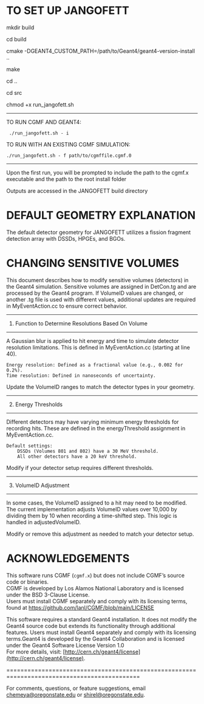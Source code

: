 
TO SET UP JANGOFETT
============================================================================================

mkdir build

cd build

cmake -DGEANT4_CUSTOM_PATH=/path/to/Geant4/geant4-version-install ..

make

cd ..

cd src

chmod +x run_jangofett.sh

--------------------------------------------------------------------------------------------
TO RUN CGMF AND GEANT4:

     ./run_jangofett.sh - i 

TO RUN WITH AN EXISTING CGMF SIMULATION:


    ./run_jangofett.sh - f path/to/cgmffile.cgmf.0

--------------------------------------------------------------------------------------------------

Upon the first run, you will be prompted to include the path to the cgmf.x executable and the path to the root install folder


Outputs are accessed in the JANGOFETT build directory


DEFAULT GEOMETRY EXPLANATION
============================================================================================

The default detector geometry for JANGOFETT utilizes a fission fragment detection array with DSSDs, HPGEs, and BGOs.  



CHANGING SENSITIVE VOLUMES
============================================================================================
This document describes how to modify sensitive volumes (detectors) in the Geant4 simulation. Sensitive volumes are assigned in DetCon.tg and are processed by the Geant4 program. If VolumeID values are changed, or another .tg file is used with different values, additional updates are required in MyEventAction.cc to ensure correct behavior.

--------------------------------------------------------------------------------------------
1. Function to Determine Resolutions Based On Volume
--------------------------------------------------------------------------------------------
A Gaussian blur is applied to hit energy and time to simulate detector resolution limitations. This is defined in MyEventAction.cc (starting at line 40).

    Energy resolution: Defined as a fractional value (e.g., 0.002 for 0.2%).
    Time resolution: Defined in nanoseconds of uncertainty.

Update the VolumeID ranges to match the detector types in your geometry.

--------------------------------------------------------------------------------------------
2. Energy Thresholds
--------------------------------------------------------------------------------------------
Different detectors may have varying minimum energy thresholds for recording hits. These are defined in the energyThreshold assignment in MyEventAction.cc. 

    Default settings:
        DSSDs (Volumes 801 and 802) have a 30 MeV threshold.
        All other detectors have a 20 keV threshold.

Modify if your detector setup requires different thresholds.


--------------------------------------------------------------------------------------------
3. VolumeID Adjustment 
--------------------------------------------------------------------------------------------
In some cases, the VolumeID assigned to a hit may need to be modified. The current implementation adjusts VolumeID values over 10,000 by dividing them by 10 when recording a time-shifted step. This logic is handled in adjustedVolumeID.

Modify or remove this adjustment as needed to match your detector setup.

ACKNOWLEDGEMENTS
============================================================================================
This software runs CGMF (`cgmf.x`) but does not include CGMF’s source code or binaries.  
CGMF is developed by Los Alamos National Laboratory and is licensed under the BSD 3-Clause License.  
Users must install CGMF separately and comply with its licensing terms, found at
https://github.com/lanl/CGMF/blob/main/LICENSE

This software requires a standard Geant4 installation. It does not modify the Geant4 source code but extends its functionality through additional features. Users must install Geant4 separately and comply with its licensing terms.Geant4 is developed by the Geant4 Collaboration and is licensed under the Geant4 Software License Version 1.0  
For more details, visit: [http://cern.ch/geant4/license](http://cern.ch/geant4/license).

============================================================================================

For comments, questions, or feature suggestions, email chemeya@oregonstate.edu or shirel@oregonstate.edu.
